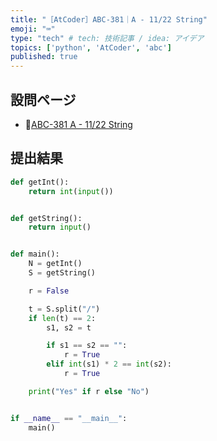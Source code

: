 ```yaml
---
title: "［AtCoder］ABC-381｜A - 11/22 String"
emoji: "⌨️"
type: "tech" # tech: 技術記事 / idea: アイデア
topics: ['python', 'AtCoder', 'abc']
published: true
---
```


## 設問ページ

- 🔗[ABC-381 A - 11/22 String](https://atcoder.jp/contests/abc381/tasks/abc381_a)

## 提出結果

```python
def getInt():
    return int(input())


def getString():
    return input()


def main():
    N = getInt()
    S = getString()

    r = False

    t = S.split("/")
    if len(t) == 2:
        s1, s2 = t

        if s1 == s2 == "":
            r = True
        elif int(s1) * 2 == int(s2):
            r = True

    print("Yes" if r else "No")


if __name__ == "__main__":
    main()
```
